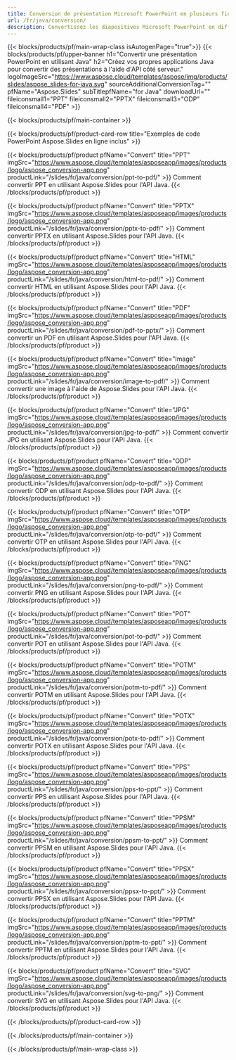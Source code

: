 ```yaml
---
title: Conversion de présentation Microsoft PowerPoint en plusieurs fichiers à l'aide de Java
url: /fr/java/conversion/
description: Convertissez les diapositives Microsoft PowerPoint en différents fichiers, y compris les formats HTML, PDF et image dans les applications basées sur Java.
---
```


{{< blocks/products/pf/main-wrap-class isAutogenPage="true">}}
{{< blocks/products/pf/upper-banner h1="Convertir une présentation PowerPoint en utilisant Java" h2="Créez vos propres applications Java pour convertir des présentations à l'aide d'API côté serveur." logoImageSrc="https://www.aspose.cloud/templates/aspose/img/products/slides/aspose_slides-for-java.svg" sourceAdditionalConversionTag="" pfName="Aspose.Slides" subTitlepfName="for Java" downloadUrl="" fileiconsmall1="PPT" fileiconsmall2="PPTX" fileiconsmall3="ODP" fileiconsmall4="PDF" >}}

{{< blocks/products/pf/main-container >}}

{{< blocks/products/pf/product-card-row title="Exemples de code PowerPoint Aspose.Slides en ligne inclus" >}}

{{< blocks/products/pf/product pfName="Convert" title="PPT" imgSrc="https://www.aspose.cloud/templates/asposeapp/images/products/logo/aspose_conversion-app.png" productLink="/slides/fr/java/conversion/ppt-to-pdf/" >}}
Comment convertir PPT en utilisant Aspose.Slides pour l'API Java.
{{< /blocks/products/pf/product >}}

{{< blocks/products/pf/product pfName="Convert" title="PPTX" imgSrc="https://www.aspose.cloud/templates/asposeapp/images/products/logo/aspose_conversion-app.png" productLink="/slides/fr/java/conversion/pptx-to-pdf/" >}}
Comment convertir PPTX en utilisant Aspose.Slides pour l'API Java.
{{< /blocks/products/pf/product >}}

{{< blocks/products/pf/product pfName="Convert" title="HTML" imgSrc="https://www.aspose.cloud/templates/asposeapp/images/products/logo/aspose_conversion-app.png" productLink="/slides/fr/java/conversion/html-to-pdf/" >}}
Comment convertir HTML en utilisant Aspose.Slides pour l'API Java.
{{< /blocks/products/pf/product >}}

{{< blocks/products/pf/product pfName="Convert" title="PDF" imgSrc="https://www.aspose.cloud/templates/asposeapp/images/products/logo/aspose_conversion-app.png" productLink="/slides/fr/java/conversion/pdf-to-pptx/" >}}
Comment convertir un PDF en utilisant Aspose.Slides pour l'API Java.
{{< /blocks/products/pf/product >}}

{{< blocks/products/pf/product pfName="Convert" title="Image" imgSrc="https://www.aspose.cloud/templates/asposeapp/images/products/logo/aspose_conversion-app.png" productLink="/slides/fr/java/conversion/image-to-pdf/" >}}
Comment convertir une image à l'aide de Aspose.Slides pour l'API Java.
{{< /blocks/products/pf/product >}}

{{< blocks/products/pf/product pfName="Convert" title="JPG" imgSrc="https://www.aspose.cloud/templates/asposeapp/images/products/logo/aspose_conversion-app.png" productLink="/slides/fr/java/conversion/jpg-to-pdf/" >}}
Comment convertir JPG en utilisant Aspose.Slides pour l'API Java.
{{< /blocks/products/pf/product >}}

{{< blocks/products/pf/product pfName="Convert" title="ODP" imgSrc="https://www.aspose.cloud/templates/asposeapp/images/products/logo/aspose_conversion-app.png" productLink="/slides/fr/java/conversion/odp-to-pdf/" >}}
Comment convertir ODP en utilisant Aspose.Slides pour l'API Java.
{{< /blocks/products/pf/product >}}

{{< blocks/products/pf/product pfName="Convert" title="OTP" imgSrc="https://www.aspose.cloud/templates/asposeapp/images/products/logo/aspose_conversion-app.png" productLink="/slides/fr/java/conversion/otp-to-pdf/" >}}
Comment convertir OTP en utilisant Aspose.Slides pour l'API Java.
{{< /blocks/products/pf/product >}}

{{< blocks/products/pf/product pfName="Convert" title="PNG" imgSrc="https://www.aspose.cloud/templates/asposeapp/images/products/logo/aspose_conversion-app.png" productLink="/slides/fr/java/conversion/png-to-pdf/" >}}
Comment convertir PNG en utilisant Aspose.Slides pour l'API Java.
{{< /blocks/products/pf/product >}}

{{< blocks/products/pf/product pfName="Convert" title="POT" imgSrc="https://www.aspose.cloud/templates/asposeapp/images/products/logo/aspose_conversion-app.png" productLink="/slides/fr/java/conversion/pot-to-pdf/" >}}
Comment convertir POT en utilisant Aspose.Slides pour l'API Java.
{{< /blocks/products/pf/product >}}

{{< blocks/products/pf/product pfName="Convert" title="POTM" imgSrc="https://www.aspose.cloud/templates/asposeapp/images/products/logo/aspose_conversion-app.png" productLink="/slides/fr/java/conversion/potm-to-pdf/" >}}
Comment convertir POTM en utilisant Aspose.Slides pour l'API Java.
{{< /blocks/products/pf/product >}}

{{< blocks/products/pf/product pfName="Convert" title="POTX" imgSrc="https://www.aspose.cloud/templates/asposeapp/images/products/logo/aspose_conversion-app.png" productLink="/slides/fr/java/conversion/potx-to-pdf/" >}}
Comment convertir POTX en utilisant Aspose.Slides pour l'API Java.
{{< /blocks/products/pf/product >}}

{{< blocks/products/pf/product pfName="Convert" title="PPS" imgSrc="https://www.aspose.cloud/templates/asposeapp/images/products/logo/aspose_conversion-app.png" productLink="/slides/fr/java/conversion/pps-to-ppt/" >}}
Comment convertir PPS en utilisant Aspose.Slides pour l'API Java.
{{< /blocks/products/pf/product >}}

{{< blocks/products/pf/product pfName="Convert" title="PPSM" imgSrc="https://www.aspose.cloud/templates/asposeapp/images/products/logo/aspose_conversion-app.png" productLink="/slides/fr/java/conversion/ppsm-to-ppt/" >}}
Comment convertir PPSM en utilisant Aspose.Slides pour l'API Java.
{{< /blocks/products/pf/product >}}

{{< blocks/products/pf/product pfName="Convert" title="PPSX" imgSrc="https://www.aspose.cloud/templates/asposeapp/images/products/logo/aspose_conversion-app.png" productLink="/slides/fr/java/conversion/ppsx-to-ppt/" >}}
Comment convertir PPSX en utilisant Aspose.Slides pour l'API Java.
{{< /blocks/products/pf/product >}}

{{< blocks/products/pf/product pfName="Convert" title="PPTM" imgSrc="https://www.aspose.cloud/templates/asposeapp/images/products/logo/aspose_conversion-app.png" productLink="/slides/fr/java/conversion/pptm-to-ppt/" >}}
Comment convertir PPTM en utilisant Aspose.Slides pour l'API Java.
{{< /blocks/products/pf/product >}}

{{< blocks/products/pf/product pfName="Convert" title="SVG" imgSrc="https://www.aspose.cloud/templates/asposeapp/images/products/logo/aspose_conversion-app.png" productLink="/slides/fr/java/conversion/svg-to-png/" >}}
Comment convertir SVG en utilisant Aspose.Slides pour l'API Java.
{{< /blocks/products/pf/product >}}

{{< /blocks/products/pf/product-card-row >}}

{{< /blocks/products/pf/main-container >}}
    
{{< /blocks/products/pf/main-wrap-class >}}